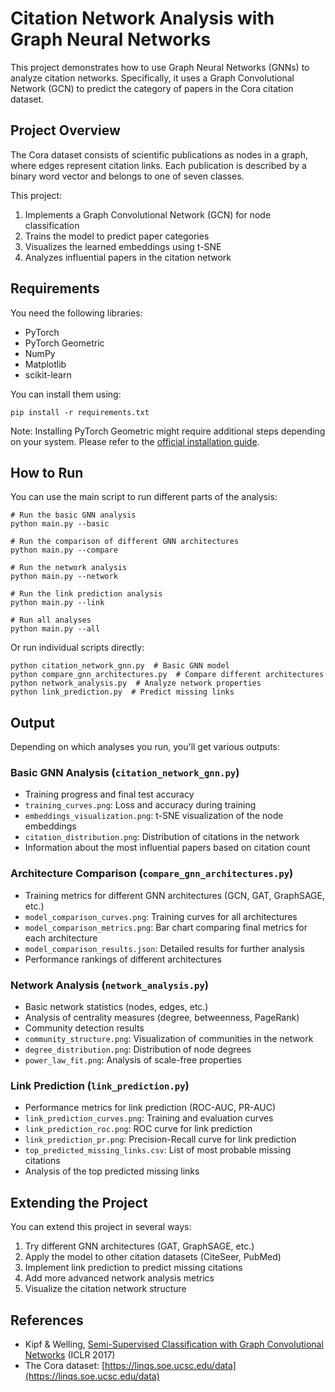 # Citation Network Analysis with Graph Neural Networks

This project demonstrates how to use Graph Neural Networks (GNNs) to analyze citation networks. Specifically, it uses a Graph Convolutional Network (GCN) to predict the category of papers in the Cora citation dataset.

## Project Overview

The Cora dataset consists of scientific publications as nodes in a graph, where edges represent citation links. Each publication is described by a binary word vector and belongs to one of seven classes.

This project:
1. Implements a Graph Convolutional Network (GCN) for node classification
2. Trains the model to predict paper categories
3. Visualizes the learned embeddings using t-SNE
4. Analyzes influential papers in the citation network

## Requirements

You need the following libraries:
- PyTorch
- PyTorch Geometric
- NumPy
- Matplotlib
- scikit-learn

You can install them using:
```
pip install -r requirements.txt
```

Note: Installing PyTorch Geometric might require additional steps depending on your system. Please refer to the [official installation guide](https://pytorch-geometric.readthedocs.io/en/latest/notes/installation.html).

## How to Run

You can use the main script to run different parts of the analysis:

```
# Run the basic GNN analysis
python main.py --basic

# Run the comparison of different GNN architectures
python main.py --compare

# Run the network analysis
python main.py --network

# Run the link prediction analysis
python main.py --link

# Run all analyses
python main.py --all
```

Or run individual scripts directly:
```
python citation_network_gnn.py  # Basic GNN model
python compare_gnn_architectures.py  # Compare different architectures
python network_analysis.py  # Analyze network properties
python link_prediction.py  # Predict missing links
```

## Output

Depending on which analyses you run, you'll get various outputs:

### Basic GNN Analysis (`citation_network_gnn.py`)
- Training progress and final test accuracy
- `training_curves.png`: Loss and accuracy during training
- `embeddings_visualization.png`: t-SNE visualization of the node embeddings
- `citation_distribution.png`: Distribution of citations in the network
- Information about the most influential papers based on citation count

### Architecture Comparison (`compare_gnn_architectures.py`)
- Training metrics for different GNN architectures (GCN, GAT, GraphSAGE, etc.)
- `model_comparison_curves.png`: Training curves for all architectures
- `model_comparison_metrics.png`: Bar chart comparing final metrics for each architecture
- `model_comparison_results.json`: Detailed results for further analysis
- Performance rankings of different architectures

### Network Analysis (`network_analysis.py`)
- Basic network statistics (nodes, edges, etc.)
- Analysis of centrality measures (degree, betweenness, PageRank)
- Community detection results
- `community_structure.png`: Visualization of communities in the network
- `degree_distribution.png`: Distribution of node degrees
- `power_law_fit.png`: Analysis of scale-free properties

### Link Prediction (`link_prediction.py`)
- Performance metrics for link prediction (ROC-AUC, PR-AUC)
- `link_prediction_curves.png`: Training and evaluation curves
- `link_prediction_roc.png`: ROC curve for link prediction
- `link_prediction_pr.png`: Precision-Recall curve for link prediction
- `top_predicted_missing_links.csv`: List of most probable missing citations
- Analysis of the top predicted missing links

## Extending the Project

You can extend this project in several ways:
1. Try different GNN architectures (GAT, GraphSAGE, etc.)
2. Apply the model to other citation datasets (CiteSeer, PubMed)
3. Implement link prediction to predict missing citations
4. Add more advanced network analysis metrics
5. Visualize the citation network structure

## References

- Kipf & Welling, [Semi-Supervised Classification with Graph Convolutional Networks](https://arxiv.org/abs/1609.02907) (ICLR 2017)
- The Cora dataset: [https://linqs.soe.ucsc.edu/data](https://linqs.soe.ucsc.edu/data)
